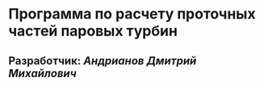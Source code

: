 # Программа по расчету проточных частей паровых турбин

## Разработчик: *Андрианов Дмитрий Михайлович*
